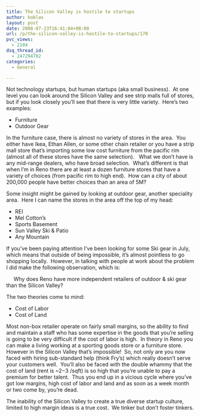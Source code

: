 ```yaml
---
title: The Silicon Valley is hostile to startups
author: koblas
layout: post
date: 2008-07-23T16:41:04+00:00
url: /p/the-silicon-valley-is-hostile-to-startups/170
pvc_views:
  - 2104
dsq_thread_id:
  - 247294702
categories:
  - General

---
```

Not technology startups, but human startups (aka small business).&nbsp; At one level you can look around the Silicon Valley and see strip malls full of stores, but if you look closely you&#8217;ll see that there is very little variety.&nbsp; Here&#8217;s two examples:

  * Furniture
  * Outdoor Gear

In the furniture case, there is almost no variety of stores in the area.&nbsp; You either have Ikea, Ethan Allen, or some other chain retailer or you have a strip mall store that&#8217;s importing some low cost furniture from the pacific rim (almost all of these stores have the same selection).&nbsp;&nbsp; What we don&#8217;t have is any mid-range dealers, who have broad selection.&nbsp; What&#8217;s different is that when I&#8217;m in Reno there are at least a dozen furniture stores that have a variety of choices (from pacific rim to high end).&nbsp; How can a city of about 200,000 people have better choices than an area of 5M?

Some insight might be gained by looking at outdoor gear, another speciality area.&nbsp; Here I can name the stores in the area off the top of my head:

  * REI
  * Mel Cotton&#8217;s
  * Sports Basement
  * Sun Valley Ski & Patio
  * Any Mountain

If you&#8217;ve been paying attention I&#8217;ve been looking for some Ski gear in July, which means that outside of being impossible, it&#8217;s almost pointless to go shopping locally.&nbsp; However, in talking with people at work about the problem I did make the following observation, which is:

&nbsp;&nbsp;&nbsp;&nbsp; Why does Reno have more independent retailers of outdoor & ski gear than the Silicon Valley?

The two theories come to mind:

  * Cost of Labor
  * Cost of Land

Most non-box retailer operate on fairly small margins, so the ability to find and maintain a staff who has some expertise in the goods that you&#8217;re selling is going to be very difficult if the cost of labor is high.&nbsp; In theory in Reno you can make a living working at a sporting goods store or a furniture store.&nbsp; However in the Silicon Valley that&#8217;s impossible!&nbsp; So, not only are you now faced with hiring sub-standard help (think Fry&#8217;s) which really doesn&#8217;t serve your customers well.&nbsp; You&#8217;ll also be faced with the double whammy that the cost of land (rent is ~$2-$3 /sqft) is so high that you&#8217;re unable to pay a premium for better talent.&nbsp; Thus you end up in a vicious cycle where you&#8217;ve got low margins, high cost of labor and land and as soon as a week month or two come by, you&#8217;re dead.

The inability of the Silicon Valley to create a true diverse startup culture, limited to high margin ideas is a true cost.&nbsp; We tinker but don&#8217;t foster tinkers.
